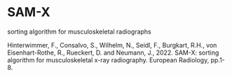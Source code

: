 # SAM-X
sorting algorithm for musculoskeletal radiographs



Hinterwimmer, F., Consalvo, S., Wilhelm, N., Seidl, F., Burgkart, R.H., von Eisenhart-Rothe, R., Rueckert, D. and Neumann, J., 2022. SAM-X: sorting algorithm for musculoskeletal x-ray radiography. European Radiology, pp.1-8.



